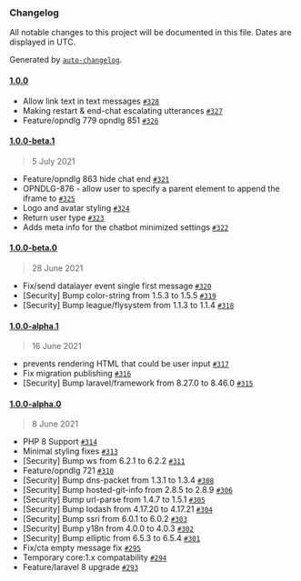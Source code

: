 ### Changelog

All notable changes to this project will be documented in this file. Dates are displayed in UTC.

Generated by [`auto-changelog`](https://github.com/CookPete/auto-changelog).

#### [1.0.0](https://github.com/opendialogai/webchat/compare/1.0.0-beta.1...1.0.0)

- Allow link text in text messages [`#328`](https://github.com/opendialogai/webchat/pull/328)
- Making restart & end-chat escalating utterances [`#327`](https://github.com/opendialogai/webchat/pull/327)
- Feature/opndlg 779 opndlg 851 [`#326`](https://github.com/opendialogai/webchat/pull/326)

#### [1.0.0-beta.1](https://github.com/opendialogai/webchat/compare/1.0.0-beta.0...1.0.0-beta.1)

> 5 July 2021

- Feature/opndlg 863 hide chat end [`#321`](https://github.com/opendialogai/webchat/pull/321)
- OPNDLG-876 - allow user to specify a parent element to append the iframe to [`#325`](https://github.com/opendialogai/webchat/pull/325)
- Logo and avatar styling [`#324`](https://github.com/opendialogai/webchat/pull/324)
- Return user type [`#323`](https://github.com/opendialogai/webchat/pull/323)
- Adds meta info for the chatbot minimized settings [`#322`](https://github.com/opendialogai/webchat/pull/322)

#### [1.0.0-beta.0](https://github.com/opendialogai/webchat/compare/1.0.0-alpha.1...1.0.0-beta.0)

> 28 June 2021

- Fix/send datalayer event single first message [`#320`](https://github.com/opendialogai/webchat/pull/320)
- [Security] Bump color-string from 1.5.3 to 1.5.5 [`#319`](https://github.com/opendialogai/webchat/pull/319)
- [Security] Bump league/flysystem from 1.1.3 to 1.1.4 [`#318`](https://github.com/opendialogai/webchat/pull/318)

#### [1.0.0-alpha.1](https://github.com/opendialogai/webchat/compare/1.0.0-alpha.0...1.0.0-alpha.1)

> 16 June 2021

- prevents rendering HTML that could be user input [`#317`](https://github.com/opendialogai/webchat/pull/317)
- Fix migration publishing [`#316`](https://github.com/opendialogai/webchat/pull/316)
- [Security] Bump laravel/framework from 8.27.0 to 8.46.0 [`#315`](https://github.com/opendialogai/webchat/pull/315)

#### [1.0.0-alpha.0](https://github.com/opendialogai/webchat/compare/0.7.7...1.0.0-alpha.0)

> 8 June 2021

- PHP 8 Support [`#314`](https://github.com/opendialogai/webchat/pull/314)
- Minimal styling fixes [`#313`](https://github.com/opendialogai/webchat/pull/313)
- [Security] Bump ws from 6.2.1 to 6.2.2 [`#311`](https://github.com/opendialogai/webchat/pull/311)
- Feature/opndlg 721 [`#310`](https://github.com/opendialogai/webchat/pull/310)
- [Security] Bump dns-packet from 1.3.1 to 1.3.4 [`#308`](https://github.com/opendialogai/webchat/pull/308)
- [Security] Bump hosted-git-info from 2.8.5 to 2.8.9 [`#306`](https://github.com/opendialogai/webchat/pull/306)
- [Security] Bump url-parse from 1.4.7 to 1.5.1 [`#305`](https://github.com/opendialogai/webchat/pull/305)
- [Security] Bump lodash from 4.17.20 to 4.17.21 [`#304`](https://github.com/opendialogai/webchat/pull/304)
- [Security] Bump ssri from 6.0.1 to 6.0.2 [`#303`](https://github.com/opendialogai/webchat/pull/303)
- [Security] Bump y18n from 4.0.0 to 4.0.3 [`#302`](https://github.com/opendialogai/webchat/pull/302)
- [Security] Bump elliptic from 6.5.3 to 6.5.4 [`#301`](https://github.com/opendialogai/webchat/pull/301)
- Fix/cta empty message fix [`#295`](https://github.com/opendialogai/webchat/pull/295)
- Temporary core:1.x compatability [`#294`](https://github.com/opendialogai/webchat/pull/294)
- Feature/laravel 8 upgrade [`#293`](https://github.com/opendialogai/webchat/pull/293)
